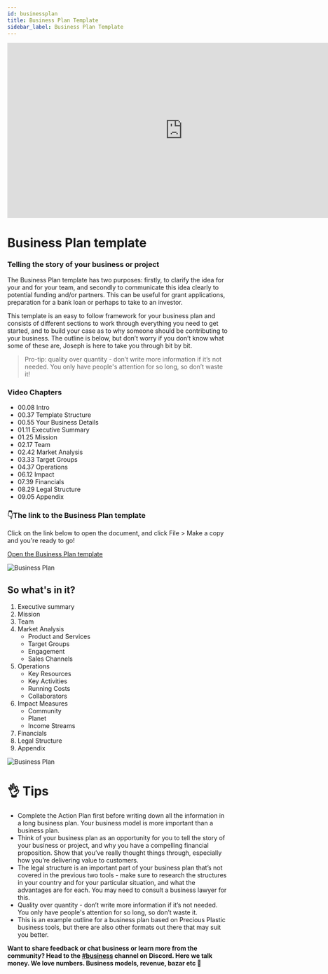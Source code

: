 ```yaml
---
id: businessplan
title: Business Plan Template
sidebar_label: Business Plan Template
---
```


<div class="videocontainer">
  <iframe width="800" height="400" src="https://www.youtube.com/embed/IXzcRQNe-hc" frameborder="0" allow="accelerometer; autoplay; encrypted-media; gyroscope; picture-in-picture" allowfullscreen></iframe>
</div>

<style>
:root {
  --highlight: #f7b77b;
  --hover: #f7b77b;
}
</style>

# Business Plan template

<div class="videoChapters">
<div class="videoChaptersMain">

### Telling the story of your business or project

The Business Plan template has two purposes: firstly, to clarify the idea for your and for your team, and secondly to communicate this idea clearly to potential funding and/or partners. This can be useful for grant applications, preparation for a bank loan or perhaps to take to an investor.

This template is an easy to follow framework for your business plan and consists of different sections to work through everything you need to get started, and to build your case as to why someone should be contributing to your business. The outline is below, but don’t worry if you don’t know what some of these are, Joseph is here to take you through bit by bit.

> Pro-tip: quality over quantity - don’t write more information if it’s not needed. You only have people's attention for so long, so don’t waste it!


</div>
<div class="videoChaptersSidebar">

### Video Chapters

- 00.08 Intro
- 00.37 Template Structure
- 00.55 Your Business Details
- 01.11 Executive Summary
- 01.25 Mission
- 02.17 Team
- 02.42 Market Analysis
- 03.33 Target Groups
- 04.37 Operations
- 06.12 Impact
- 07.39 Financials
- 08.29 Legal Structure
- 09.05 Appendix


</div>
</div>

### 👇The link to the Business Plan template

Click on the link below to open the document, and click File > Make a copy and you're ready to go!

[Open the Business Plan template](https://drive.google.com/open?id=1hUAt75jHTGq3Au_TH9Y_Dd7wXGM94W2Csfb0IsmQCP8)

![Business Plan](assets/Business/businessplantemplate.jpg)

## So what's in it?

1. Executive summary
2. Mission
3. Team
4. Market Analysis
    - Product and Services
    - Target Groups
    - Engagement
    - Sales Channels    
5. Operations
    - Key Resources    
    - Key Activities
    - Running Costs
    - Collaborators
6. Impact Measures
    - Community
    - Planet
    - Income Streams
7. Financials
8. Legal Structure
9. Appendix

![Business Plan](assets/Business/businessplan.jpg)

# 👌 Tips

- Complete the Action Plan first before writing down all the information in a long business plan. Your business model is more important than a business plan.
- Think of your business plan as an opportunity for you to tell the story of your business or project, and why you have a compelling financial proposition. Show that you’ve really thought things through, especially how you’re delivering value to customers.
- The legal structure is an important part of your business plan that’s not covered in the previous two tools - make sure to research the structures in your country and for your particular situation, and what the advantages are for each. You may need to consult a business lawyer for this.
- Quality over quantity - don’t write more information if it’s not needed. You only have people's attention for so long, so don’t waste it.
- This is an example outline for a business plan based on Precious Plastic business tools, but there are also other formats out there that may suit you better.

<b>Want to share feedback or chat business or learn more from the community? Head to the [#business](https://discordapp.com/invite/n5d8Vrr) channel on Discord. Here we talk money. We love numbers. Business models, revenue, bazar etc 🤑</b>

